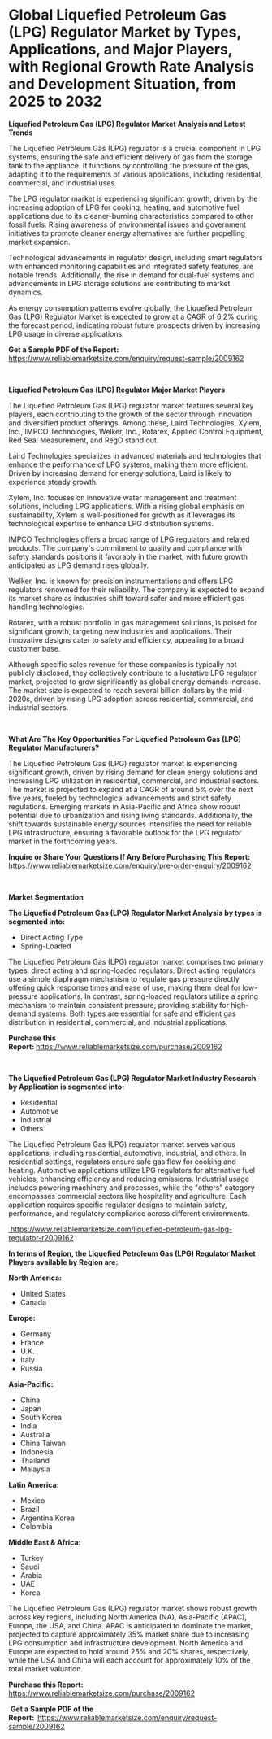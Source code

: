 <p><h1>Global Liquefied Petroleum Gas (LPG) Regulator Market by Types, Applications, and Major Players, with Regional Growth Rate Analysis and Development Situation, from 2025 to 2032</h1></p><p><strong>Liquefied Petroleum Gas (LPG) Regulator Market Analysis and Latest Trends</strong></p>
<p><p>The Liquefied Petroleum Gas (LPG) regulator is a crucial component in LPG systems, ensuring the safe and efficient delivery of gas from the storage tank to the appliance. It functions by controlling the pressure of the gas, adapting it to the requirements of various applications, including residential, commercial, and industrial uses. </p><p>The LPG regulator market is experiencing significant growth, driven by the increasing adoption of LPG for cooking, heating, and automotive fuel applications due to its cleaner-burning characteristics compared to other fossil fuels. Rising awareness of environmental issues and government initiatives to promote cleaner energy alternatives are further propelling market expansion.</p><p>Technological advancements in regulator design, including smart regulators with enhanced monitoring capabilities and integrated safety features, are notable trends. Additionally, the rise in demand for dual-fuel systems and advancements in LPG storage solutions are contributing to market dynamics. </p><p>As energy consumption patterns evolve globally, the Liquefied Petroleum Gas (LPG) Regulator Market is expected to grow at a CAGR of 6.2% during the forecast period, indicating robust future prospects driven by increasing LPG usage in diverse applications.</p></p>
<p><strong>Get a Sample PDF of the Report:&nbsp;</strong> <a href="https://www.reliablemarketsize.com/enquiry/request-sample/2009162?utm_campaign=2634&utm_medium=2&utm_source=Github&utm_content=ia&utm_term=12042025&utm_id=liquefied-petroleum-gas-lpg-regulator">https://www.reliablemarketsize.com/enquiry/request-sample/2009162</a></p>
<p>&nbsp;</p>
<p><strong>Liquefied Petroleum Gas (LPG) Regulator Major Market Players</strong></p>
<p><p>The Liquefied Petroleum Gas (LPG) regulator market features several key players, each contributing to the growth of the sector through innovation and diversified product offerings. Among these, Laird Technologies, Xylem, Inc., IMPCO Technologies, Welker, Inc., Rotarex, Applied Control Equipment, Red Seal Measurement, and RegO stand out.</p><p>Laird Technologies specializes in advanced materials and technologies that enhance the performance of LPG systems, making them more efficient. Driven by increasing demand for energy solutions, Laird is likely to experience steady growth.</p><p>Xylem, Inc. focuses on innovative water management and treatment solutions, including LPG applications. With a rising global emphasis on sustainability, Xylem is well-positioned for growth as it leverages its technological expertise to enhance LPG distribution systems.</p><p>IMPCO Technologies offers a broad range of LPG regulators and related products. The company's commitment to quality and compliance with safety standards positions it favorably in the market, with future growth anticipated as LPG demand rises globally.</p><p>Welker, Inc. is known for precision instrumentations and offers LPG regulators renowned for their reliability. The company is expected to expand its market share as industries shift toward safer and more efficient gas handling technologies.</p><p>Rotarex, with a robust portfolio in gas management solutions, is poised for significant growth, targeting new industries and applications. Their innovative designs cater to safety and efficiency, appealing to a broad customer base.</p><p>Although specific sales revenue for these companies is typically not publicly disclosed, they collectively contribute to a lucrative LPG regulator market, projected to grow significantly as global energy demands increase. The market size is expected to reach several billion dollars by the mid-2020s, driven by rising LPG adoption across residential, commercial, and industrial sectors.</p></p>
<p>&nbsp;</p>
<p><strong>What Are The Key Opportunities For Liquefied Petroleum Gas (LPG) Regulator Manufacturers?</strong></p>
<p><p>The Liquefied Petroleum Gas (LPG) regulator market is experiencing significant growth, driven by rising demand for clean energy solutions and increasing LPG utilization in residential, commercial, and industrial sectors. The market is projected to expand at a CAGR of around 5% over the next five years, fueled by technological advancements and strict safety regulations. Emerging markets in Asia-Pacific and Africa show robust potential due to urbanization and rising living standards. Additionally, the shift towards sustainable energy sources intensifies the need for reliable LPG infrastructure, ensuring a favorable outlook for the LPG regulator market in the forthcoming years.</p></p>
<p><strong>Inquire or Share Your Questions If Any Before Purchasing This Report:</strong> <a href="https://www.reliablemarketsize.com/enquiry/pre-order-enquiry/2009162?utm_campaign=2634&utm_medium=2&utm_source=Github&utm_content=ia&utm_term=12042025&utm_id=liquefied-petroleum-gas-lpg-regulator">https://www.reliablemarketsize.com/enquiry/pre-order-enquiry/2009162</a></p>
<p>&nbsp;</p>
<p><strong>Market Segmentation</strong></p>
<p><strong>The Liquefied Petroleum Gas (LPG) Regulator Market Analysis by types is segmented into:</strong></p>
<p><ul><li>Direct Acting Type</li><li>Spring-Loaded</li></ul></p>
<p><p>The Liquefied Petroleum Gas (LPG) regulator market comprises two primary types: direct acting and spring-loaded regulators. Direct acting regulators use a simple diaphragm mechanism to regulate gas pressure directly, offering quick response times and ease of use, making them ideal for low-pressure applications. In contrast, spring-loaded regulators utilize a spring mechanism to maintain consistent pressure, providing stability for high-demand systems. Both types are essential for safe and efficient gas distribution in residential, commercial, and industrial applications.</p></p>
<p><strong>Purchase this Report:&nbsp;</strong><a href="https://www.reliablemarketsize.com/purchase/2009162?utm_campaign=2634&utm_medium=2&utm_source=Github&utm_content=ia&utm_term=12042025&utm_id=liquefied-petroleum-gas-lpg-regulator">https://www.reliablemarketsize.com/purchase/2009162</a></p>
<p>&nbsp;</p>
<p><strong>The Liquefied Petroleum Gas (LPG) Regulator Market Industry Research by Application is segmented into:</strong></p>
<p><ul><li>Residential</li><li>Automotive</li><li>Industrial</li><li>Others</li></ul></p>
<p><p>The Liquefied Petroleum Gas (LPG) regulator market serves various applications, including residential, automotive, industrial, and others. In residential settings, regulators ensure safe gas flow for cooking and heating. Automotive applications utilize LPG regulators for alternative fuel vehicles, enhancing efficiency and reducing emissions. Industrial usage includes powering machinery and processes, while the "others" category encompasses commercial sectors like hospitality and agriculture. Each application requires specific regulator designs to maintain safety, performance, and regulatory compliance across different environments.</p></p>
<p><a href="https://www.reliablemarketsize.com/liquefied-petroleum-gas-lpg-regulator-r2009162?utm_campaign=2634&utm_medium=2&utm_source=Github&utm_content=ia&utm_term=12042025&utm_id=liquefied-petroleum-gas-lpg-regulator">&nbsp;https://www.reliablemarketsize.com/liquefied-petroleum-gas-lpg-regulator-r2009162</a></p>
<p><strong>In terms of Region, the Liquefied Petroleum Gas (LPG) Regulator Market Players available by Region are:</strong></p>
<p>
    <p> <strong> North America: </strong>
        <ul>
            <li>United States</li>
            <li>Canada</li>
        </ul>
        </p> 
    <p> <strong> Europe: </strong>
        <ul>
            <li>Germany</li>
            <li>France</li>
            <li>U.K.</li>
            <li>Italy</li>
            <li>Russia</li>
        </ul>
        </p> 
    <p> <strong> Asia-Pacific: </strong>
        <ul>
            <li>China</li>
            <li>Japan</li>
            <li>South Korea</li>
            <li>India</li>
            <li>Australia</li>
            <li>China Taiwan</li>
            <li>Indonesia</li>
            <li>Thailand</li>
            <li>Malaysia</li>
        </ul>
        </p> 
    <p> <strong> Latin America: </strong>
        <ul>
            <li>Mexico</li>
            <li>Brazil</li>
            <li>Argentina Korea</li>
            <li>Colombia</li>
        </ul>
        </p> 
    <p> <strong> Middle East & Africa: </strong>
        <ul>
            <li>Turkey</li>
            <li>Saudi</li>
            <li>Arabia</li>
            <li>UAE</li>
            <li>Korea</li>
        </ul>
    </p>
    </p>
<p><p>The Liquefied Petroleum Gas (LPG) regulator market shows robust growth across key regions, including North America (NA), Asia-Pacific (APAC), Europe, the USA, and China. APAC is anticipated to dominate the market, projected to capture approximately 35% market share due to increasing LPG consumption and infrastructure development. North America and Europe are expected to hold around 25% and 20% shares, respectively, while the USA and China will each account for approximately 10% of the total market valuation.</p></p>
<p><strong>Purchase this Report: </strong><a href="https://www.reliablemarketsize.com/purchase/2009162?utm_campaign=2634&utm_medium=2&utm_source=Github&utm_content=ia&utm_term=12042025&utm_id=liquefied-petroleum-gas-lpg-regulator">https://www.reliablemarketsize.com/purchase/2009162</a></p>
<p>&nbsp;<strong>Get a Sample PDF of the Report:&nbsp;&nbsp;</strong><a href="https://www.reliablemarketsize.com/enquiry/request-sample/2009162?utm_campaign=2634&utm_medium=2&utm_source=Github&utm_content=ia&utm_term=12042025&utm_id=liquefied-petroleum-gas-lpg-regulator">https://www.reliablemarketsize.com/enquiry/request-sample/2009162</a></p>
<p><strong></strong></p>
<p><p></p><p></p><p></p></p>